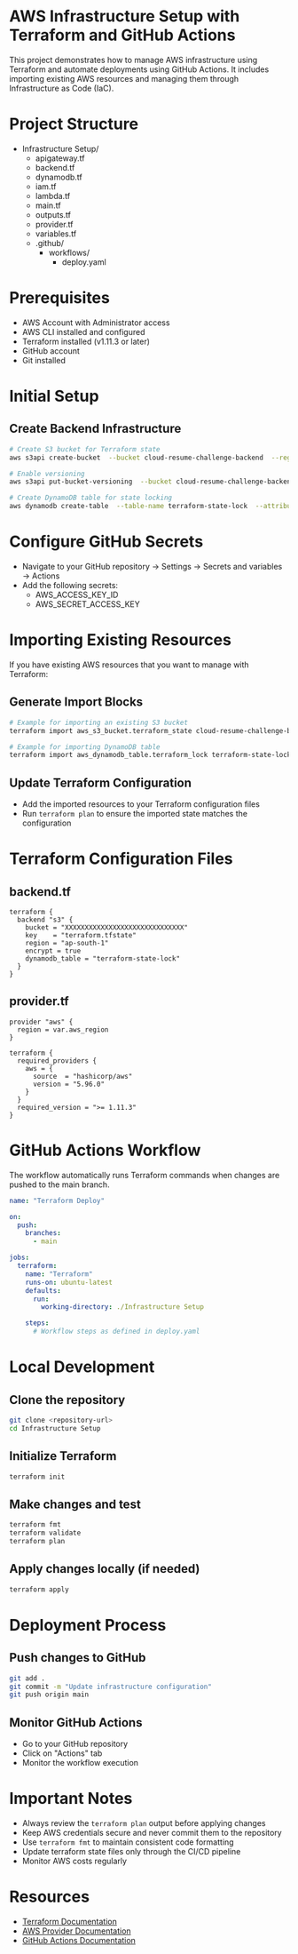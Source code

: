 # AWS Infrastructure Setup with Terraform and GitHub Actions

This project demonstrates how to manage AWS infrastructure using Terraform and automate deployments using GitHub Actions. It includes importing existing AWS resources and managing them through Infrastructure as Code (IaC).

# Project Structure

- Infrastructure Setup/
  - apigateway.tf
  - backend.tf
  - dynamodb.tf
  - iam.tf
  - lambda.tf
  - main.tf
  - outputs.tf
  - provider.tf
  - variables.tf
  - .github/
    - workflows/
      - deploy.yaml

# Prerequisites

- AWS Account with Administrator access
- AWS CLI installed and configured
- Terraform installed (v1.11.3 or later)
- GitHub account
- Git installed

# Initial Setup

## Create Backend Infrastructure

```bash
# Create S3 bucket for Terraform state
aws s3api create-bucket  --bucket cloud-resume-challenge-backend  --region ap-south-1  --create-bucket-configuration LocationConstraint=ap-south-1

# Enable versioning
aws s3api put-bucket-versioning  --bucket cloud-resume-challenge-backend  --versioning-configuration Status=Enabled

# Create DynamoDB table for state locking
aws dynamodb create-table  --table-name terraform-state-lock  --attribute-definitions AttributeName=LockID,AttributeType=S  --key-schema AttributeName=LockID,KeyType=HASH  --provisioned-throughput ReadCapacityUnits=1,WriteCapacityUnits=1  --region ap-south-1
```

# Configure GitHub Secrets

- Navigate to your GitHub repository → Settings → Secrets and variables → Actions
- Add the following secrets:
  - AWS_ACCESS_KEY_ID
  - AWS_SECRET_ACCESS_KEY

# Importing Existing Resources

If you have existing AWS resources that you want to manage with Terraform:

## Generate Import Blocks

```bash
# Example for importing an existing S3 bucket
terraform import aws_s3_bucket.terraform_state cloud-resume-challenge-backend

# Example for importing DynamoDB table
terraform import aws_dynamodb_table.terraform_lock terraform-state-lock
```

## Update Terraform Configuration

- Add the imported resources to your Terraform configuration files
- Run `terraform plan` to ensure the imported state matches the configuration

# Terraform Configuration Files

## backend.tf

```hcl
terraform {
  backend "s3" {
    bucket = "XXXXXXXXXXXXXXXXXXXXXXXXXXXXXX"
    key    = "terraform.tfstate"
    region = "ap-south-1"
    encrypt = true
    dynamodb_table = "terraform-state-lock"
  }
}
```

## provider.tf

```hcl
provider "aws" {
  region = var.aws_region
}

terraform {
  required_providers {
    aws = {
      source  = "hashicorp/aws"
      version = "5.96.0"
    }
  }
  required_version = ">= 1.11.3"
}
```

# GitHub Actions Workflow

The workflow automatically runs Terraform commands when changes are pushed to the main branch.

```yaml
name: "Terraform Deploy"

on:
  push:
    branches:
      - main

jobs:
  terraform:
    name: "Terraform"
    runs-on: ubuntu-latest
    defaults:
      run:
        working-directory: ./Infrastructure Setup

    steps:
      # Workflow steps as defined in deploy.yaml
```

# Local Development

## Clone the repository

```bash
git clone <repository-url>
cd Infrastructure Setup
```

## Initialize Terraform

```bash
terraform init
```

## Make changes and test

```bash
terraform fmt
terraform validate
terraform plan
```

## Apply changes locally (if needed)

```bash
terraform apply
```

# Deployment Process

## Push changes to GitHub

```bash
git add .
git commit -m "Update infrastructure configuration"
git push origin main
```

## Monitor GitHub Actions

- Go to your GitHub repository
- Click on "Actions" tab
- Monitor the workflow execution

# Important Notes

- Always review the `terraform plan` output before applying changes
- Keep AWS credentials secure and never commit them to the repository
- Use `terraform fmt` to maintain consistent code formatting
- Update terraform state files only through the CI/CD pipeline
- Monitor AWS costs regularly

# Resources

- [Terraform Documentation](https://developer.hashicorp.com/terraform/docs)
- [AWS Provider Documentation](https://registry.terraform.io/providers/hashicorp/aws/latest/docs)
- [GitHub Actions Documentation](https://docs.github.com/en/actions)
